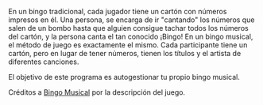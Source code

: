 En un bingo tradicional, cada jugador tiene un cartón con números impresos en él. Una persona, se encarga de ir "cantando" los números que salen de un bombo hasta que alguien consigue tachar todos los números del cartón, y la persona canta el tan conocido ¡Bingo!
En un bingo musical, el método de juego es exactamente el mismo. Cada participante tiene un cartón, pero en lugar de tener números, tienen los títulos y el artista de diferentes canciones.

El objetivo de este programa es autogestionar tu propio bingo musical.

Créditos a [Bingo Musical](https://bingomusicalparaeventos.com/pages/que-es-un-bingo-musical) por la descripción del juego.
